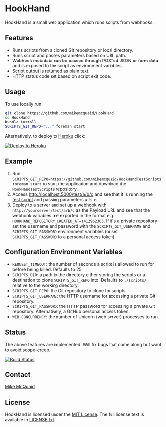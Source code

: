 # HookHand
HookHand is a small web application which runs scripts from webhooks.

## Features
- Runs scripts from a cloned Git repository or local directory.
- Runs script and passes parameters based on URL path.
- Webhook metadata can be passed through POSTed JSON or form data and is exposed to the script as environment variables.
- Script output is returned as plain text.
- HTTP status code set based on script exit code.

## Usage
To use locally run:
```bash
git clone https://github.com/mikemcquaid/HookHand
cd HookHand
bundle install
SCRIPTS_GIT_REPO="..." foreman start
```

Alternatively, to deploy to [Heroku](https://www.heroku.com) click:

[![Deploy to Heroku](https://www.herokucdn.com/deploy/button.png)](https://heroku.com/deploy)

## Example
1. Run `SCRIPTS_GIT_REPO=https://github.com/mikemcquaid/HookHandTestScripts foreman start` to start the application and download the `HookHandTestScripts` repository.
2. Access [http://localhost:5000/test/a/b/c](http://localhost:5000/test/a/b/c) and see that it is running the [test script](https://github.com/mikemcquaid/HookHandTestScripts/blob/master/test) and passing parameters `a b c`.
3. Deploy to a server and set up a webhook with `http://yourserver/test/a/b/c` as the Payload URL and see that the webhook variables are exported in the format e.g. `HOOKHAND_REPOSITORY_CREATED_AT=1412962305`. If it's a private repository set the username and password with the `SCRIPTS_GIT_USERNAME` and `SCRIPTS_GIT_PASSWORD` environment variables (or set `SCRIPTS_GIT_PASSWORD` to a personal access token).

## Configuration Environment Variables
- `REQUEST_TIMEOUT`: the number of seconds a script is allowed to run for before being killed. Defaults to 25.
- `SCRIPTS_DIR`: a path to the directory either storing the scripts or a destination to clone `SCRIPTS_GIT_REPO` into. Defaults to `./scripts/` relative to the working directory.
- `SCRIPTS_GIT_REPO`: the Git repository to clone for scripts.
- `SCRIPTS_GIT_USERNAME`: the HTTP username for accessing a private Git repository.
- `SCRIPTS_GIT_PASSWORD`: the HTTP password for accessing a private Git repository. Alternatively, a GitHub personal access token.
- `WEB_CONCURRENCY`: the number of Unicorn (web server) processes to run.

## Status
The above features are implemented. Will fix bugs that come along but want to avoid scope-creep.

[![Build Status](https://travis-ci.org/mikemcquaid/HookHand.svg?branch=master)](https://travis-ci.org/mikemcquaid/HookHand)

## Contact
[Mike McQuaid](mailto:mike@mikemcquaid.com)

## License
HookHand is licensed under the [MIT License](http://en.wikipedia.org/wiki/MIT_License).
The full license text is available in [LICENSE.txt](https://github.com/mikemcquaid/HookHand/blob/master/LICENSE.txt).
